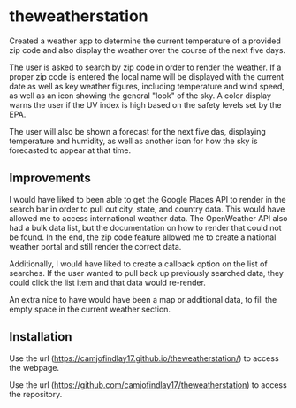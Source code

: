 # theweatherstation

Created a weather app to determine the current temperature of a provided zip code and also display the weather over the course of the next five days.

The user is asked to search by zip code  in order to render the weather. If a proper zip code is entered the local name will be displayed with the current date as well as key weather figures, including temperature and wind speed, as well as an icon showing the general "look" of the sky. A color display warns the user if the UV index is high based on the safety levels set by the EPA.

The user will also be shown a forecast for the next five das, displaying temperature and humidity, as well as another icon for how the sky is forecasted to appear at that time.

## Improvements

I would have liked to been able to get the Google Places API to render in the search bar in order to pull out city, state, and country data. This would have allowed me to access international weather data. The OpenWeather API also had a bulk data list, but the documentation on how to render that could not be found. In the end, the zip code feature allowed me to create a national weather portal and still render the correct data.

Additionally, I would have liked to create a callback option on the list of searches. If the user wanted to pull back up previously searched data, they could click the list item and that data would re-render.

An extra nice to have would have been a map or additional data, to fill the empty space in the current weather section.

## Installation

Use the url (https://camjofindlay17.github.io/theweatherstation/) to access the webpage.

Use the url (https://github.com/camjofindlay17/theweatherstation) to access the repository.
